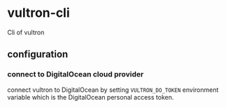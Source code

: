 # vultron-cli
Cli of vultron


## configuration

### connect to DigitalOcean cloud provider

connect vultron to DigitalOcean by setting `VULTRON_DO_TOKEN` environment variable which is the DigitalOcean personal access token.
